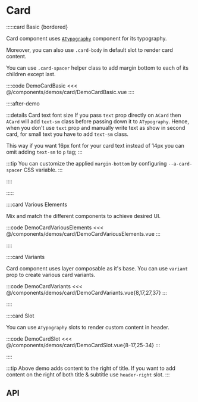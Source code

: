 <script lang="ts" setup>
import api from '@anu/component-meta/ACard.json';
</script>

# Card

<!-- 👉 Basic -->
:::::card Basic {bordered}

Card component uses [`ATypography`](/guide/base-components/typography) component for its typography.

Moreover, you can also use `.card-body` in default slot to render card content.

You can use `.card-spacer` helper class to add margin bottom to each of its children except last.

::::code DemoCardBasic
<<< @/components/demos/card/DemoCardBasic.vue
::::

::::after-demo

:::details Card text font size
If you pass `text` prop directly on `ACard` then `ACard` will add `text-sm` class before passing down it to `ATypography`. Hence, when you don't use `text` prop and manually write text as show in second card, for small text you have to add `text-sm` class.

This way if you want 16px font for your card text instead of 14px you can omit adding `text-sm` to `p` tag;
:::

:::tip
You can customize the applied `margin-bottom` by configuring `--a-card-spacer` CSS variable.
:::

::::

:::::

<!-- 👉 Various Elements -->
::::card Various Elements

Mix and match the different components to achieve desired UI.

:::code DemoCardVariousElements
<<< @/components/demos/card/DemoCardVariousElements.vue
:::

::::

<!-- 👉 Variants -->
::::card Variants

Card component uses layer composable as it's base. You can use `variant` prop to create various card variants.

:::code DemoCardVariants
<<< @/components/demos/card/DemoCardVariants.vue{8,17,27,37}
:::

::::

<!-- 👉 Slot -->
::::card Slot

You can use `ATypography` slots to render custom content in header.

:::code DemoCardSlot
<<< @/components/demos/card/DemoCardSlot.vue{8-17,25-34}
:::

::::

:::tip
Above demo adds content to the right of title. If you want to add content on the right of both title & subtitle use `header-right` slot.
:::

<!-- 👉 API -->
## API

<Api title="Card" :api="api"></Api>
